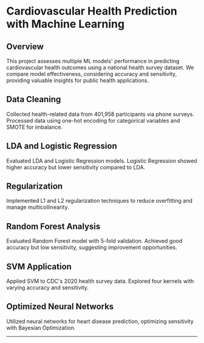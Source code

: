 # Cardiovascular Health Prediction with Machine Learning

## Overview
This project assesses multiple ML models' performance in predicting cardiovascular health outcomes using a national health survey dataset. We compare model effectiveness, considering accuracy and sensitivity, providing valuable insights for public health applications.

## Data Cleaning
Collected health-related data from 401,958 participants via phone surveys. Processed data using one-hot encoding for categorical variables and SMOTE for imbalance.

## LDA and Logistic Regression
Evaluated LDA and Logistic Regression models. Logistic Regression showed higher accuracy but lower sensitivity compared to LDA.

## Regularization
Implemented L1 and L2 regularization techniques to reduce overfitting and manage multicollinearity.

## Random Forest Analysis
Evaluated Random Forest model with 5-fold validation. Achieved good accuracy but low sensitivity, suggesting improvement opportunities.

## SVM Application
Applied SVM to CDC's 2020 health survey data. Explored four kernels with varying accuracy and sensitivity.

## Optimized Neural Networks
Utilized neural networks for heart disease prediction, optimizing sensitivity with Bayesian Optimization.

---

